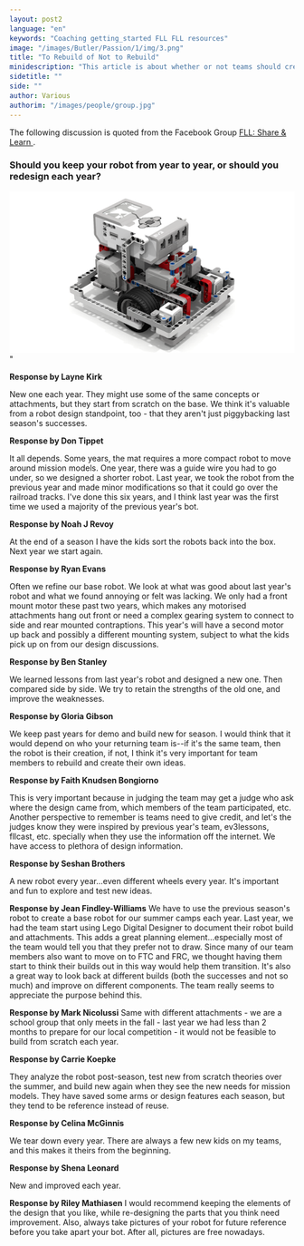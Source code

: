 ```yaml
---
layout: post2
language: "en"
keywords: "Coaching getting_started FLL FLL resources"
image: "/images/Butler/Passion/1/img/3.png"
title: "To Rebuild of Not to Rebuild"
minidescription: "This article is about whether or not teams should create a new competition robot each year."
sidetitle: ""
side: ""
author: Various
authorim: "/images/people/group.jpg"
---
```


The following discussion is quoted from the Facebook Group <a href="https://www.facebook.com/groups/FLLShareandLearn/">FLL: Share & Learn </a>.

### Should you keep your robot from year to year, or should you redesign each year?
 

<img src="/images/coachcorner/DroidBot.png" style="max-width: 100%" />"


**Response by Layne Kirk**

New one each year. They might use some of the same concepts or attachments, but they start from scratch on the base. We think it's valuable from a robot design standpoint, too - that they aren't just piggybacking last season's successes.

**Response by Don Tippet**

It all depends. Some years, the mat requires a more compact robot to move around mission models. One year, there was a guide wire you had to go under, so we designed a shorter robot. Last year, we took the robot from the previous year and made minor modifications so that it could go over the railroad tracks. I've done this six years, and I think last year was the first time we used a majority of the previous year's bot.

**Response by Noah J Revoy** 

At the end of a season I have the kids sort the robots back into the box. Next year we start again.

**Response by Ryan Evans** 

Often we refine our base robot. We look at what was good about last year's robot and what we found annoying or felt was lacking. We only had a front mount motor these past two years, which makes any motorised attachments hang out front or need a complex gearing system to connect to side and rear mounted contraptions. This year's will have a second motor up back and possibly a different mounting system, subject to what the kids pick up on from our design discussions.

**Response by Ben Stanley** 

We learned lessons from last year's robot and designed a new one. Then compared side by side. We try to retain the strengths of the old one, and improve the weaknesses.

**Response by Gloria Gibson** 

We keep past years for demo and build new for season. I would think that it would depend on who your returning team is--if it's the same team, then the robot is their creation, if not, I think it's very important for team members to rebuild and create their own ideas.

**Response by Faith Knudsen Bongiorno** 

This is very important because in judging the team may get a judge who ask where the design came from, which members of the team participated, etc. Another perspective to remember is teams need to give credit, and let's the judges know they were inspired by previous year's team, ev3lessons, fllcast, etc. specially when they use the information off the internet. We have access to plethora of design information.

**Response by Seshan Brothers** 

A new robot every year...even different wheels every year. It's important and fun to explore and test new ideas.

**Response by Jean Findley-Williams** We have to use the previous season's robot to create a base robot for our summer camps each year. Last year, we had the team start using Lego Digital Designer to document their robot build and attachments. This adds a great planning element...especially most of the team would tell you that they prefer not to draw. Since many of our team members also want to move on to FTC and FRC, we thought having them start to think their builds out in this way would help them transition. It's also a great way to look back at different builds (both the successes and not so much) and improve on different components. The team really seems to appreciate the purpose behind this.

**Response by Mark Nicolussi** 
Same with different attachments - we are a school group that only meets in the fall - last year we had less than 2 months to prepare for our local competition - it would not be feasible to build from scratch each year.

**Response by Carrie Koepke**

 They analyze the robot post-season, test new from scratch theories over the summer, and build new again when they see the new needs for mission models. They have saved some arms or design features each season, but they tend to be reference instead of reuse.

**Response by Celina McGinnis** 

We tear down every year. There are always a few new kids on my teams, and this makes it theirs from the beginning.


**Response by Shena Leonard** 

New and improved each year. 

**Response by Riley Mathiasen** 
 I would recommend keeping the elements of the design that you like, while re-designing the parts that you think need improvement. Also, always take pictures of your robot for future reference before you take apart your bot. After all, pictures are free nowadays.




